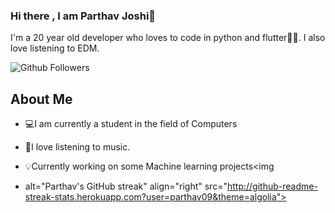 ### Hi there , I am Parthav Joshi👋

I'm a 20 year old developer who loves to code in python and flutter💛💙. I also love listening to EDM.


![Github Followers](https://img.shields.io/github/followers/parthav09?label=Followers&style=social)

## About Me
- 💻I am currently a student in the field of Computers

- 🎵I love listening to music.

- 💡Currently working on some Machine learning projects<img 
- alt="Parthav's GitHub streak" align="right" src="http://github-readme-streak-stats.herokuapp.com?user=parthav09&theme=algolia">


<!--
**parthav09/parthav09** is a ✨ _special_ ✨ repository because its `README.md` (this file) appears on your GitHub profile.

